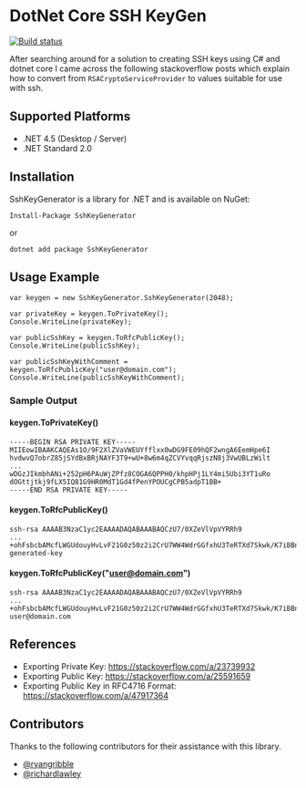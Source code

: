 # DotNet Core SSH KeyGen

[![Build status](https://ci.appveyor.com/api/projects/status/b0jfpp2jvslo3mj8?svg=true)](https://ci.appveyor.com/project/ShawInnes/sshkeygenerator)

After searching around for a solution to creating SSH keys using C# and dotnet core I came across the following stackoverflow posts which explain how to convert from `RSACryptoServiceProvider` to values suitable for use with ssh.

## Supported Platforms

- .NET 4.5 (Desktop / Server)
- .NET Standard 2.0

## Installation

SshKeyGenerator is a library for .NET and is available on NuGet:

```
Install-Package SshKeyGenerator
```

or

```
dotnet add package SshKeyGenerator
```

## Usage Example

```
var keygen = new SshKeyGenerator.SshKeyGenerator(2048);

var privateKey = keygen.ToPrivateKey();
Console.WriteLine(privateKey);

var publicSshKey = keygen.ToRfcPublicKey();
Console.WriteLine(publicSshKey);

var publicSshKeyWithComment = keygen.ToRfcPublicKey("user@domain.com");
Console.WriteLine(publicSshKeyWithComment);
```

### Sample Output

#### keygen.ToPrivateKey()

```
-----BEGIN RSA PRIVATE KEY-----
MIIEowIBAAKCAQEAs1O/9F2XlZVaVWEUYfflxx0wDG9FE09hQF2wngA6EemHpe6I
hvdwvQ7obrZ85jSYdBxBRjNAYF3T9+wU+8w6m4qZCVYvqqRjszN8j3VwUBLzWilt
...
wDGzJIkmbhANi+252pH6PAuWjZPfz8COGA6QPPH0/khpHPj1LY4mi5Ubi3YT1uRo
dOGttjtkj9fLX5IQ81G9HR0MdT1Gd4fPenYPOUCgCPB5adpT1BB+
-----END RSA PRIVATE KEY-----
```

#### keygen.ToRfcPublicKey()

```
ssh-rsa AAAAB3NzaC1yc2EAAAADAQABAAABAQCzU7/0XZeVlVpVYRRh9
...
+ohFsbcbAMcfLWGUdouyHvLvF21G0z50z2i2CrU7WW4WdrGGfxhU3TeRTXd7Skwk/K7iBBn3oc/xct generated-key
```

#### keygen.ToRfcPublicKey("user@domain.com")

```
ssh-rsa AAAAB3NzaC1yc2EAAAADAQABAAABAQCzU7/0XZeVlVpVYRRh9
...
+ohFsbcbAMcfLWGUdouyHvLvF21G0z50z2i2CrU7WW4WdrGGfxhU3TeRTXd7Skwk/K7iBBn3oc/xct user@domain.com
```

## References

- Exporting Private Key: https://stackoverflow.com/a/23739932
- Exporting Public Key: https://stackoverflow.com/a/25591659
- Exporting Public Key in RFC4716 Format: https://stackoverflow.com/a/47917364

## Contributors

Thanks to the following contributors for their assistance with this library.

- [@ryangribble](https://github.com/ryangribble)
- [@richardlawley](https://github.com/richardlawley)

